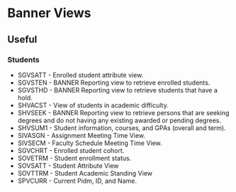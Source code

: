 # Banner Views

## Useful

### Students
* SGVSATT - Enrolled student attribute view.
* SGVSTEN - BANNER Reporting view to retrieve enrolled students.
* SGVSTHD - BANNER Reporting view to retrieve students that have a hold.
* SHVACST - View of students in academic difficulty.
* SHVSEEK - BANNER Reporting view to retrieve persons that are seeking degrees and do not having any existing awarded or pending degrees.
* SHVSUM1 - Student information, courses, and GPAs (overall and term).
* SIVASGN - Assignment Meeting Time View.
* SIVSECM - Faculty Schedule Meeting Time View.
* SGVCHRT - Enrolled student cohort.
* SOVETRM - Student enrollment status.
* SOVSATT - Student Attribute View
* SOVTTRM - Student Academic Standing View
* SPVCURR - Current Pidm, ID, and Name.